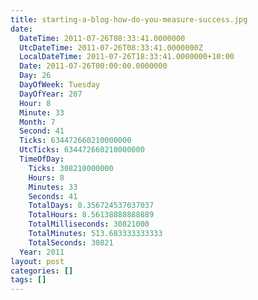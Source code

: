 ```yaml
---
title: starting-a-blog-how-do-you-measure-success.jpg
date:
  DateTime: 2011-07-26T08:33:41.0000000
  UtcDateTime: 2011-07-26T08:33:41.0000000Z
  LocalDateTime: 2011-07-26T18:33:41.0000000+10:00
  Date: 2011-07-26T00:00:00.0000000
  Day: 26
  DayOfWeek: Tuesday
  DayOfYear: 207
  Hour: 8
  Minute: 33
  Month: 7
  Second: 41
  Ticks: 634472660210000000
  UtcTicks: 634472660210000000
  TimeOfDay:
    Ticks: 308210000000
    Hours: 8
    Minutes: 33
    Seconds: 41
    TotalDays: 0.356724537037037
    TotalHours: 8.56138888888889
    TotalMilliseconds: 30821000
    TotalMinutes: 513.683333333333
    TotalSeconds: 30821
  Year: 2011
layout: post
categories: []
tags: []
---
```


